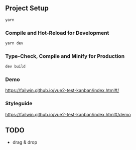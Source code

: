 ## Project Setup

```sh
yarn
```

### Compile and Hot-Reload for Development

```sh
yarn dev
```

### Type-Check, Compile and Minify for Production

```sh
dev build
```

### Demo
https://failwin.github.io/vue2-test-kanban/index.html#/

### Styleguide
https://failwin.github.io/vue2-test-kanban/index.html#/demo


## TODO
* drag & drop
